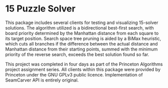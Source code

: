 # 15 Puzzle Solver

This package includes several clients for testing and visualizing 15-solver solutions.
The algorithm utilized is a bidirectional best-first search, with board priority
determined by the Manhattan distance from each square to its target position.
Search space tree pruning is aided by a BiMax heuristic, which cuts all branches
if the difference between the actual distance and Manhattan distance from their
starting points, summed with the minimum priority of the reverse search, exceeds
the best solution found so far.
  
This project was completed in four days as part of the Princeton Algorithms
project assignment series. All clients within this package were provided
by Princeton under the GNU GPLv3 public licence. Implementation of SeamCarver
API is entirely original.
